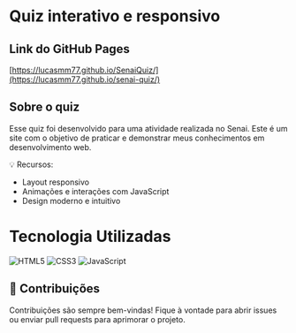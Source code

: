 # Quiz interativo e responsivo

## Link do GitHub Pages

[https://lucasmm77.github.io/SenaiQuiz/](https://lucasmm77.github.io/senai-quiz/)

## Sobre o quiz

Esse quiz foi desenvolvido para uma atividade realizada no Senai. Este é um site com o objetivo de praticar e demonstrar meus conhecimentos em desenvolvimento web.

💡 Recursos:
- Layout responsivo
- Animações e interações com JavaScript
- Design moderno e intuitivo

# Tecnologia Utilizadas

![HTML5](https://img.shields.io/badge/HTML5-E34F26?style=for-the-badge&logo=html5&logoColor=white)
![CSS3](https://img.shields.io/badge/CSS3-1572B6?style=for-the-badge&logo=css3&logoColor=white)
![JavaScript](https://img.shields.io/badge/JavaScript-F7DF1E?style=for-the-badge&logo=javascript&logoColor=black)

## 🤝 **Contribuições**  
Contribuições são sempre bem-vindas! Fique à vontade para abrir issues ou enviar pull requests para aprimorar o projeto.
